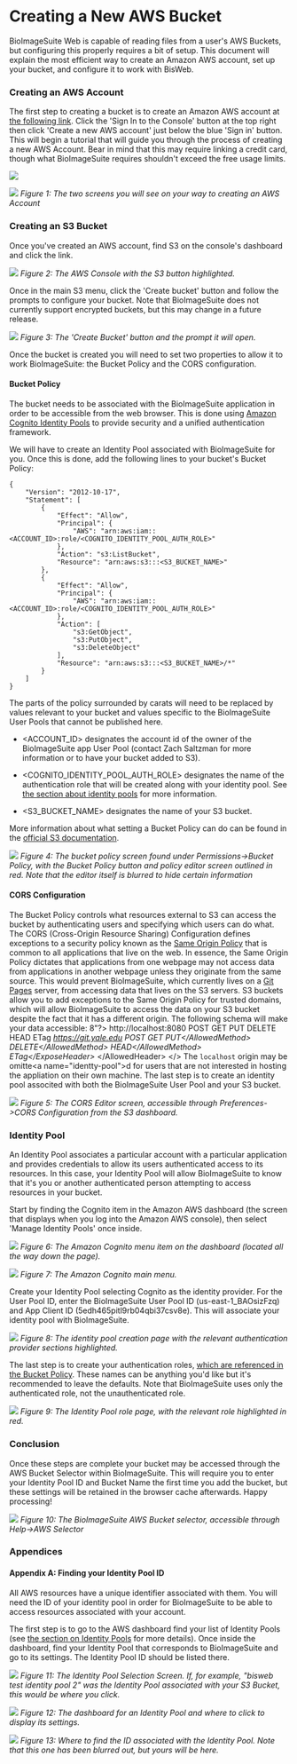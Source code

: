 # Creating a New AWS Bucket

BioImageSuite Web is capable of reading files from a user's AWS Buckets, but configuring this properly requires a bit of setup. This document will explain the most efficient way to create an Amazon AWS account, set up your bucket, and configure it to work with BisWeb.

### Creating an AWS Account 

The first step to creating a bucket is to create an Amazon AWS account at [the following link](https://aws.amazon.com/console/). Click the 'Sign In to the Console' button at the top right then click 'Create a new AWS account' just below the blue 'Sign in' button. This will begin a tutorial that will guide you through the process of creating a new AWS Account. Bear in mind that this may require linking a credit card, though what BioImageSuite requires shouldn't exceed the free usage limits.

![](./AWSBucketsImages/AWSConsoleSignInButton.png)

![](./AWSBucketsImages/AWSCreateNewAWSAccountButton.png)
_Figure 1: The two screens you will see on your way to creating an AWS Account_

### Creating an S3 Bucket

Once you've created an AWS account, find S3 on the console's dashboard and click the link. 

![](./AWSBucketsImages/S3ConsoleScreen.png)
_Figure 2: The AWS Console with the S3 button highlighted._

Once in the main S3 menu, click the 'Create bucket' button and follow the prompts to configure your bucket. Note that BioImageSuite does not currently support encrypted buckets, but this may change in a future release. 

![](./AWSBucketsImages/S3BucketCreator.png)
_Figure 3: The 'Create Bucket' button and the prompt it will open._

Once the bucket is created you will need to set two properties to allow it to work BioImageSuite: the Bucket Policy and the CORS configuration.

<a name="bucket-policy"></a>
#### Bucket Policy

The bucket needs to be associated with the BioImageSuite application in order to be accessible from the web browser. This is done using [Amazon Cognito Identity Pools](https://docs.aws.amazon.com/cognito/latest/developerguide/cognito-user-identity-pools.html) to provide security and a unified authentication framework. 

We will have to create an Identity Pool associated with BioImageSuite for you. Once this is done, add the following lines to your bucket's Bucket Policy: 

    {
        "Version": "2012-10-17",
        "Statement": [
            {
                "Effect": "Allow",
                "Principal": {
                    "AWS": "arn:aws:iam::<ACCOUNT_ID>:role/<COGNITO_IDENTITY_POOL_AUTH_ROLE>"
                },
                "Action": "s3:ListBucket",
                "Resource": "arn:aws:s3:::<S3_BUCKET_NAME>"
            },
            {
                "Effect": "Allow",
                "Principal": {
                    "AWS": "arn:aws:iam::<ACCOUNT_ID>:role/<COGNITO_IDENTITY_POOL_AUTH_ROLE>"
                },
                "Action": [
                    "s3:GetObject",
                    "s3:PutObject",
                    "s3:DeleteObject"
                ],
                "Resource": "arn:aws:s3:::<S3_BUCKET_NAME>/*"
            }
        ]
    }

The parts of the policy surrounded by carats will need to be replaced by values relevant to your bucket and values specific to the BioImageSuite User Pools that cannot be published here. 

* <ACCOUNT_ID> designates the account id of the owner of the BioImageSuite app User Pool (contact Zach Saltzman for more information or to have your bucket added to S3). 

* <COGNITO_IDENTITY_POOL_AUTH_ROLE> designates the name of the authentication role that will be created along with your identity pool. See [the section about identity pools](#identity-pool) for more information.

* <S3_BUCKET_NAME> designates the name of your S3 bucket.

More information about what setting a Bucket Policy can do can be found in the [official S3 documentation](https://docs.aws.amazon.com/AmazonS3/latest/dev/using-iam-policies.html).


![](./AWSBucketsImages/BucketPolicyScreen.png)
_Figure 4: The bucket policy screen found under Permissions->Bucket Policy, with the Bucket Policy button and policy editor screen outlined in red. Note that the editor itself is blurred to hide certain information_

#### CORS Configuration

The Bucket Policy controls what resources external to S3 can access the bucket by authenticating users and specifying which users can do what. The CORS (Cross-Origin Resource Sharing) Configuration defines exceptions to a security policy known as the [Same Origin Policy](https://en.wikipedia.org/wiki/Same-origin_policy) that is common to all applications that live on the web. In essence, the Same Origin Policy dictates that applications from one webpage may not access data from applications in another webpage unless they originate from the same source. This would prevent BioImageSuite, which currently lives on a [Git Pages](https://pages.github.com/) serv<a name="identity-pool"></a>er, from accessing data that lives on the S3 servers. <a name="identity-pool"></a>
<a name="identity-pool"></a>
S3 buckets allow you to add exceptions<a name="identity-pool"></a> to the Same Origin Policy for trusted domains, which will allow BioI<a name="identity-pool"></a>mageSuite to access the data on your S3 bucket despite the fact that i<a name="identity-pool"></a>t has a different origin. The following schema will make your data a<a name="identity-pool"></a>ccessible: 
<a name="identity-pool"></a>
    <?xml version="1.0" encoding="UTF-<a name="identity-pool"></a>8"?>
    <CORSConfiguration xmlns="http://s3.amazonaws.com/doc/2006-03-01/">
    <CORSRule>
        <AllowedOrigin>http://localhost:8080</AllowedOrigin>
        <AllowedMethod>POST</AllowedMethod>
        <AllowedMethod>GET</AllowedMethod>
        <AllowedMethod>PUT</AllowedMethod>
        <AllowedMethod>DELETE</AllowedMethod>
        <AllowedMethod>HEAD</AllowedMethod>
        <ExposeHeader>ETag</ExposeHeader>
        <AllowedHeader>*</AllowedHeader>
    </CORSRule>
    <CORSRule>
        <AllowedOrigin>https://git.yale.edu</AllowedOrigin>
        <AllowedMethod>POST</AllowedMethod>
        <AllowedMethod>GET</AllowedMethod>
        <AllowedMethod>PUT</AllowedM<a name="identity-pool"></a>ethod>
        <AllowedMethod>DELETE</Allow<a name="identity-pool"></a>edMethod>
        <AllowedMethod>HEAD</Allowed<a name="identity-pool"></a>Method>
        <ExposeHeader>ETag</ExposeHe<a name="identity-pool"></a>ader>
        <AllowedHeader>*</AllowedHea<a name="identity-pool"></a>der>
    </CORSRule><a name="identity-pool"></a>
    </CORSConfiguration><a name="identity-pool"></<a name="identity-pool"></a>>
<a name="identity-pool"></a>
The `localhost` origin may be omitte<a name="ident<a name="identity-pool"></a>ty-pool"></a>d for users that are not interested in hosting the appli<a name="identity-pool"></a>ation on their <a name="identity-pool"></a>own machine. 
<a name="identity-pool"></a>
The last step is to create an identity pool associ<a name="identity-pool"></a>ted with both the BioImageSuite User Pool and your S3 bucket. 


![](./AWSBucketsImages/AWSCORSEditor.png)
_Figure 5: The CORS Editor screen, accessible through Preferences->CORS Configuration from the S3 dashboard._

<a name="identity-pool"></a>
### Identity Pool

An Identity Pool associates a particular account with a particular application and provides credentials to allow its users authenticated access to its resources. In this case, your Identity Pool will allow BioImageSuite to know that it's you or another authenticated person attempting to access resources in your bucket. 

Start by finding the Cognito item in the Amazon AWS dashboard (the screen that displays when you log into the Amazon AWS console), then select 'Manage Identity Pools' once inside. 


![](./AWSBucketsImages/CognitoSelection.png)
_Figure 6: The Amazon Cognito menu item on the dashboard (located all the way down the page)._


![](./AWSBucketsImages/CognitoIdentityPoolScreen.png)
_Figure 7: The Amazon Cognito main menu._

Create your Identity Pool selecting Cognito as the identity provider. For the User Pool ID, enter the BioImageSuite User Pool ID (us-east-1_BAOsizFzq) and App Client ID (5edh465pitl9rb04qbi37csv8e). This will associate your identity pool with BioImageSuite.


![](./AWSBucketsImages/IdentityPoolPage.png)
_Figure 8: The identity pool creation page with the relevant authentication provider sections highlighted._

The last step is to create your authentication roles, [which are referenced in the Bucket Policy](#bucket-policy). These names can be anything you'd like but it's recommended to leave the defaults. Note that BioImageSuite uses only the authenticated role, not the unauthenticated role.


![](./AWSBucketsImages/IdentityPoolRolePage.png)
_Figure 9: The Identity Pool role page, with the relevant role highlighted in red._


### Conclusion

Once these steps are complete your bucket may be accessed through the AWS Bucket Selector within BioImageSuite. This will require you to enter your Identity Pool ID and Bucket Name the first time you add the bucket, but these settings will be retained in the browser cache afterwards. Happy processing!


![](./AWSBucketsImages/AWSSelector.png)
_Figure 10: The BioImageSuite AWS Bucket selector, accessible through Help->AWS Selector_


### Appendices

#### Appendix A: Finding your Identity Pool ID

All AWS resources have a unique identifier associated with them. You will need the ID of your identity pool in order for BioImageSuite to be able to access resources associated with your account. 

The first step is to go to the AWS dashboard find your list of Identity Pools (see [the section on Identity Pools](#identity-pool) for more details). Once inside the dashboard, find your Identity Pool that corresponds to BioImageSuite and go to its settings. The Identity Pool ID should be listed there.


![](./AWSBucketsImages/IdentityPoolSelection.png)
_Figure 11: The Identity Pool Selection Screen. If, for example, "bisweb test identity pool 2" was the Identity Pool associated with your S3 Bucket, this would be where you click._


![](./AWSBucketsImages/EditIdentityPool.png)
_Figure 12: The dashboard for an Identity Pool and where to click to display its settings._


![](./AWSBucketsImages/IdentityPoolIDScreen.png)
_Figure 13: Where to find the ID associated with the Identity Pool. Note that this one has been blurred out, but yours will be here._